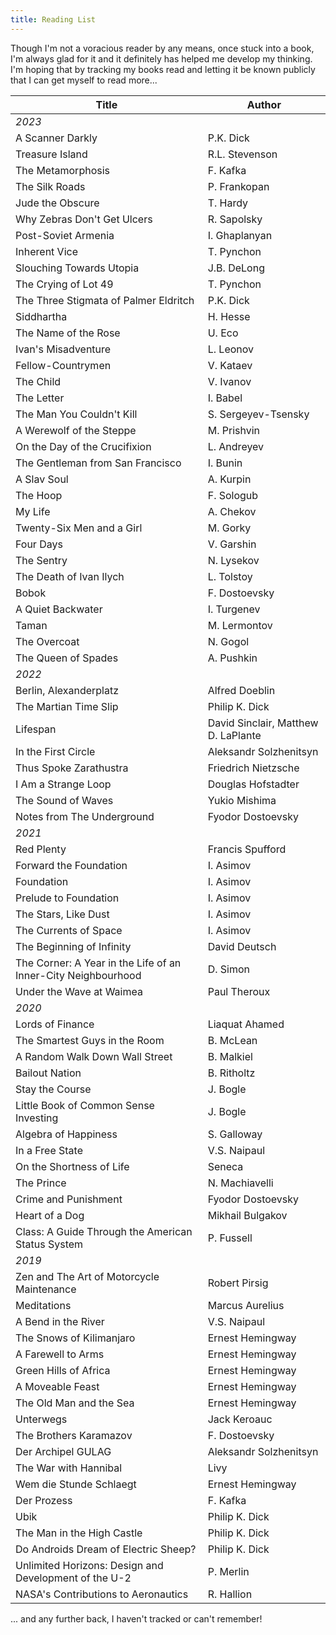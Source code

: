 ```yaml
---
title: Reading List
---
```


<article class="sans">

Though I'm not a voracious reader by any means, once stuck into a book, I'm always glad for it and it definitely has helped me develop my thinking. I'm hoping that by tracking my books read and letting it be known publicly that I can get myself to read more...

| Title                                                         | Author                              |
|---------------------------------------------------------------|-------------------------------------|
| _2023_                                                        |                                     |
| A Scanner Darkly                                              | P.K. Dick                           |
| Treasure Island                                               | R.L. Stevenson                      |
| The Metamorphosis                                             | F. Kafka                            |
| The Silk Roads                                                | P. Frankopan                        |
| Jude the Obscure                                              | T. Hardy                            |
| Why Zebras Don't Get Ulcers                                   | R. Sapolsky                         |
| Post-Soviet Armenia                                           | I. Ghaplanyan                       |
| Inherent Vice                                                 | T. Pynchon                          |
| Slouching Towards Utopia                                      | J.B. DeLong                         |
| The Crying of Lot 49                                          | T. Pynchon                          |
| The Three Stigmata of Palmer Eldritch                         | P.K. Dick                           |
| Siddhartha                                                    | H. Hesse                            |
| The Name of the Rose                                          | U. Eco                              |
| Ivan's Misadventure                                           | L. Leonov                           |
| Fellow-Countrymen                                             | V. Kataev                           |
| The Child                                                     | V. Ivanov                           |
| The Letter                                                    | I. Babel                            |
| The Man You Couldn't Kill                                     | S. Sergeyev-Tsensky                 |
| A Werewolf of the Steppe                                      | M. Prishvin                         |
| On the Day of the Crucifixion                                 | L. Andreyev                         |
| The Gentleman from San Francisco                              | I. Bunin                            |
| A Slav Soul                                                   | A. Kurpin                           |
| The Hoop                                                      | F. Sologub                          |
| My Life                                                       | A. Chekov                           |
| Twenty-Six Men and a Girl                                     | M. Gorky                            |
| Four Days                                                     | V. Garshin                          |
| The Sentry                                                    | N. Lysekov                          |
| The Death of Ivan Ilych                                       | L. Tolstoy                          |
| Bobok                                                         | F. Dostoevsky                       |
| A Quiet Backwater                                             | I. Turgenev                         |
| Taman                                                         | M. Lermontov                        |
| The Overcoat                                                  | N. Gogol                            |
| The Queen of Spades                                           | A. Pushkin                          |
| _2022_                                                        |                                     |
| Berlin, Alexanderplatz                                        | Alfred Doeblin                      |
| The Martian Time Slip                                         | Philip K. Dick                      |
| Lifespan                                                      | David Sinclair, Matthew D. LaPlante |
| In the First Circle                                           | Aleksandr Solzhenitsyn              |
| Thus Spoke Zarathustra                                        | Friedrich Nietzsche                 |
| I Am a Strange Loop                                           | Douglas Hofstadter                  |
| The Sound of Waves                                            | Yukio Mishima                       |
| Notes from The Underground                                    | Fyodor Dostoevsky                   |
| _2021_                                                        |                                     |
| Red Plenty                                                    | Francis Spufford                    |
| Forward the Foundation                                        | I. Asimov                           |
| Foundation                                                    | I. Asimov                           |
| Prelude to Foundation                                         | I. Asimov                           |
| The Stars, Like Dust                                          | I. Asimov                           |
| The Currents of Space                                         | I. Asimov                           |
| The Beginning of Infinity                                     | David Deutsch                       |
| The Corner: A Year in the Life of an Inner-City Neighbourhood | D. Simon                            |
| Under the Wave at Waimea                                      | Paul Theroux                        |
| _2020_                                                        |                                     |
| Lords of Finance                                              | Liaquat Ahamed                      |
| The Smartest Guys in the Room                                 | B. McLean                           |
| A Random Walk Down Wall Street                                | B. Malkiel                          |
| Bailout Nation                                                | B. Ritholtz                         |
| Stay the Course                                               | J. Bogle                            |
| Little Book of Common Sense Investing                         | J. Bogle                            |
| Algebra of Happiness                                          | S. Galloway                         |
| In a Free State                                               | V.S. Naipaul                        |
| On the Shortness of Life                                      | Seneca                              |
| The Prince                                                    | N. Machiavelli                      |
| Crime and Punishment                                          | Fyodor Dostoevsky                   |
| Heart of a Dog                                                | Mikhail Bulgakov                    |
| Class: A Guide Through the American Status System             | P. Fussell                          |
| _2019_                                                        |                                     |
| Zen and The Art of Motorcycle Maintenance                     | Robert Pirsig                       |
| Meditations                                                   | Marcus Aurelius                     |
| A Bend in the River                                           | V.S. Naipaul                        |
| The Snows of Kilimanjaro                                      | Ernest Hemingway                    |
| A Farewell to Arms                                            | Ernest Hemingway                    |
| Green Hills of Africa                                         | Ernest Hemingway                    |
| A Moveable Feast                                              | Ernest Hemingway                    |
| The Old Man and the Sea                                       | Ernest Hemingway                    |
| Unterwegs                                                     | Jack Keroauc                        |
| The Brothers Karamazov                                        | F. Dostoevsky                       |
| Der Archipel GULAG                                            | Aleksandr Solzhenitsyn              |
| The War with Hannibal                                         | Livy                                |
| Wem die Stunde Schlaegt                                       | Ernest Hemingway                    |
| Der Prozess                                                   | F. Kafka                            |
| Ubik                                                          | Philip K. Dick                      |
| The Man in the High Castle                                    | Philip K. Dick                      |
| Do Androids Dream of Electric Sheep?                          | Philip K. Dick                      |
| Unlimited Horizons: Design and Development of the U-2         | P. Merlin                           |
| NASA's Contributions to Aeronautics                           | R. Hallion                          |


... and any further back, I haven't tracked or can't remember!

</article>

